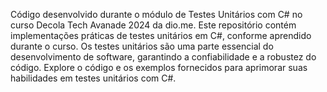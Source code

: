 Código desenvolvido durante o módulo de Testes Unitários com C# no curso Decola Tech Avanade 2024 da dio.me. Este repositório contém implementações práticas de testes unitários em C#, conforme aprendido durante o curso. Os testes unitários são uma parte essencial do desenvolvimento de software, garantindo a confiabilidade e a robustez do código. Explore o código e os exemplos fornecidos para aprimorar suas habilidades em testes unitários com C#.
